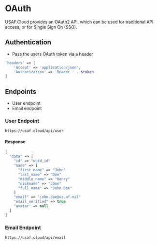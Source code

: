 # OAuth

USAF.Cloud provides an OAuth2 API, which can be used for traditional API access,
or for Single Sign On (SSO).

## Authentication

-   Pass the users OAuth token via a header

```php
'headers' => [
    'Accept' => 'application/json',
    'Authorization' => 'Bearer ' . $token
]
```

## Endpoints

-   User endpoint
-   Email endpoint

### User Endpoint

```http
https://usaf.cloud/api/user
```

#### Response

```php
[
  "data" => [
    "id" => "uuid_id"
    "name" => [
      "first_name" => "John"
      "last_name" => "Doe"
      "middle_name" => "Henry"
      "nickname" => "JDoe"
      "full_name" => "John Doe"
    ]
    "email" => "john.doe@us.af.mil"
    "email_verified" => true
    "avatar" => null
  ]
]
```

### Email Endpoint

```http
https://usaf.cloud/api/email
```

